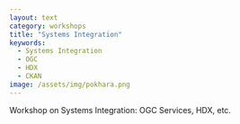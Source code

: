 ```yaml
---
layout: text
category: workshops
title: "Systems Integration"
keywords:
  - Systems Integration
  - OGC
  - HDX
  - CKAN
image: /assets/img/pokhara.png
---
```

Workshop on Systems Integration: OGC Services, HDX, etc.
